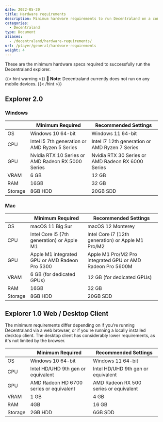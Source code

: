 ```yaml
---
date: 2022-05-20
title: Hardware requirements
description: Minimum hardware requirements to run Decentraland on a computer.
categories:
  - Decentraland
type: Document
aliases: 
  - /decentraland/hardware-requirements/
url: /player/general/hardware-requirements
weight: 4
---
```


These are the minimum hardware specs required to successfully run the Decentraland explorer.


{{< hint warning >}}
**📔 Note**:  Decentraland currently does not run on any mobile devices.
{{< /hint >}}

## Explorer 2.0

### Windows
| | Minimum Required | Recommended Settings | 
| -------- | -------- | ------- |
| OS | Windows 10 64-bit | Windows 11 64-bit |
| CPU |Intel i5 7th generation or AMD Ryzen 5 Series | Intel i7 12th generation or AMD Ryzen 7 Series | 
| GPU | Nvidia RTX 10 Series or AMD Radeon RX 5000 Series | Nvidia RTX 30 Series or AMD Radeon RX 6000 Series |
| VRAM | 6 GB | 12 GB |
| RAM | 16GB | 32 GB |
| Storage | 8GB HDD | 20GB SDD |

### Mac
| | Minimum Required | Recommended Settings | 
| -------- | -------- | ------- |
| OS | macOS 11 Big Sur | macOS 12 Monterey |
| CPU |Intel Core i5 (7th generation) or Apple M1 | Intel Core i7 (12th generation) or Apple M1 Pro/M2 | 
| GPU | Apple M1 integrated GPU or AMD Radeon Pro 5300 | Apple M1 Pro/M2 Pro integrated GPU or AMD Radeon Pro 5600M |
| VRAM | 6 GB (for dedicated GPUs) | 12 GB (for dedicated GPUs) |
| RAM | 16GB | 32 GB |
| Storage | 8GB HDD | 20GB SDD |

## Explorer 1.0 Web / Desktop Client

The minimum requirements differ depending on if you're running Decentraland via a web browser, or if you're running a locally installed desktop client. The desktop client has considerably lower requirements, as it's not limited by the browser.  

| | Minimum Required | Recommended Settings | 
| -------- | -------- | ------- |
| OS | Windows 10 64-bit | Windows 11 64-bit |
| CPU |Intel HD/UHD 9th gen or equivalent | Intel HD/UHD 9th gen or equivalent | 
| GPU | AMD Radeon HD 6700 series or equivalent | AMD Radeon RX 500 series or equivalent |
| VRAM | 1 GB | 4 GB |
| RAM | 4GB | 16 GB |
| Storage | 2GB HDD | 6GB SDD |
